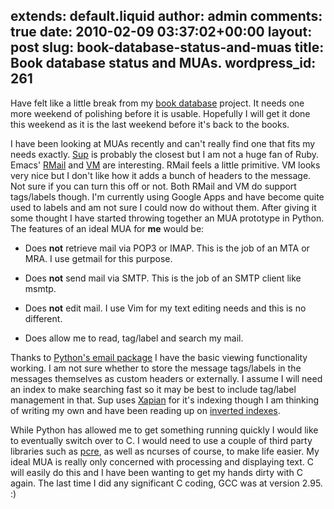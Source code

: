 extends: default.liquid
author: admin
comments: true
date: 2010-02-09 03:37:02+00:00
layout: post
slug: book-database-status-and-muas
title: Book database status and MUAs.
wordpress_id: 261
---

Have felt like a little break from my [book database](http://blog.sambodata.com/?p=245) project. It needs one more weekend of polishing before it is usable. Hopefully I will get it done this weekend as it is the last weekend before it's back to the books.

I have been looking at MUAs recently and can't really find one that fits my needs exactly. [Sup](http://sup.rubyforge.org/) is probably the closest but I am not a huge fan of Ruby. Emacs' [RMail](http://www.gnu.org/software/emacs/manual/html_node/emacs/Rmail.html) and [VM](http://www.nongnu.org/viewmail/) are interesting. RMail feels a little primitive. VM looks very nice but I don't like how it adds a bunch of headers to the message. Not sure if you can turn this off or not. Both RMail and VM do support tags/labels though. I'm currently using Google Apps and have become quite used to labels and am not sure I could now do without them. After giving it some thought I have started throwing together an MUA prototype in Python. The features of an ideal MUA for **me** would be:




  * Does **not** retrieve mail via POP3 or IMAP. This is the job of an MTA or MRA. I use getmail for this purpose. 


  * Does **not** send mail via SMTP. This is the job of an SMTP client like msmtp.


  * Does **not** edit mail. I use Vim for my text editing needs and this is no different.


  * Does allow me to read, tag/label and search my mail.



Thanks to [Python's email package](http://docs.python.org/library/email.html) I have the basic viewing functionality working. I am not sure whether to store the message tags/labels in the messages themselves as custom headers or externally. I assume I will need an index to make searching fast so it may be best to include tag/label management in that. Sup uses [Xapian](http://xapian.org/) for it's indexing though I am thinking of writing my own and have been reading up on [inverted indexes](http://en.wikipedia.org/wiki/Inverted_index).

While Python has allowed me to get something running quickly I would like to eventually switch over to C. I would need to use a couple of third party libraries such as [pcre](http://www.pcre.org/), as well as ncurses of course, to make life easier. My ideal MUA is really only concerned with processing and displaying text. C will easily do this and I have been wanting to get my hands dirty with C again. The last time I did any significant C coding, GCC was at version 2.95. :)

